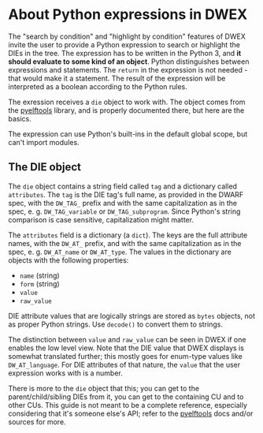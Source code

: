 # About Python expressions in DWEX

The "search by condition" and "highlight by condition" features of DWEX invite the user
to provide a Python expression to search or highlight the DIEs in the tree.
The expression has to be written in the Python 3, and **it should evaluate to some kind of an object**. Python distinguishes between expressions and statements. The `return` in the expression is not needed - that would make it a statement. The result of the expression will be interpreted as a boolean according to the Python rules.

The exression receives a `die`
object to work with. The object comes from the [pyelftools](https:/github.com/eliben/pyelftools/)
library, and is properly documented there, but here are the basics.

The expression can use Python's built-ins in the default global scope, but can't import modules.

## The DIE object
The `die` object contains a string field called `tag` and a dictionary called `attributes`.
The `tag` is the DIE tag's full name, as provided in the DWARF spec, with the `DW_TAG_` prefix
and with the same capitalization as in the spec, e. g. `DW_TAG_variable` or `DW_TAG_subprogram`.
Since Python's string comparison is case sensitive, capitalization might matter.

The `attributes` field is a dictionary (a `dict`). The keys are the full attribute names, with the `DW_AT_` prefix, and with the same capitalization as in the spec, e. g. `DW_AT_name` or `DW_AT_type`. The values in the dictionary are objects with the following properties:

 - `name` (string)
 - `form` (string)
 - `value`
 - `raw_value`

DIE attribute values that are logically strings are stored as `bytes` objects, not as proper Python strings. Use `decode()` to convert them to strings.

The distinction between `value` and `raw_value` can be seen in DWEX if one enables the low level view. Note that the DIE value that DWEX displays is somewhat translated further; this mostly goes for enum-type values like `DW_AT_language`. For DIE attributes of that nature, the `value` that the user expression works with is a number.

There is more to the `die` object that this; you can get to the parent/child/sibling DIEs from it, you can get to the containing CU and to other CUs. This guide is not meant to be a complete reference, especially considering that it's someone else's API; refer to the [pyelftools](https:/github.com/eliben/pyelftools/) docs and/or sources for more.
